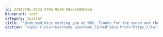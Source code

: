 ```yaml
---
id: 21945f0a-2623-479b-9d06-58ae2e99b2eb
blueprint: text
category: twitter
title: "'@rob_mod Nice meeting you at WDS. Thanks for the convo and the Thai food, see ya next year?"
caption: '<span class="username username_linked">@<a href="https://twitter.com/rob_mod" title="Rob Modzelewski">rob_mod</a></span> Nice meeting you at WDS. Thanks for the convo and the Thai food, see ya next year?'
---
```

